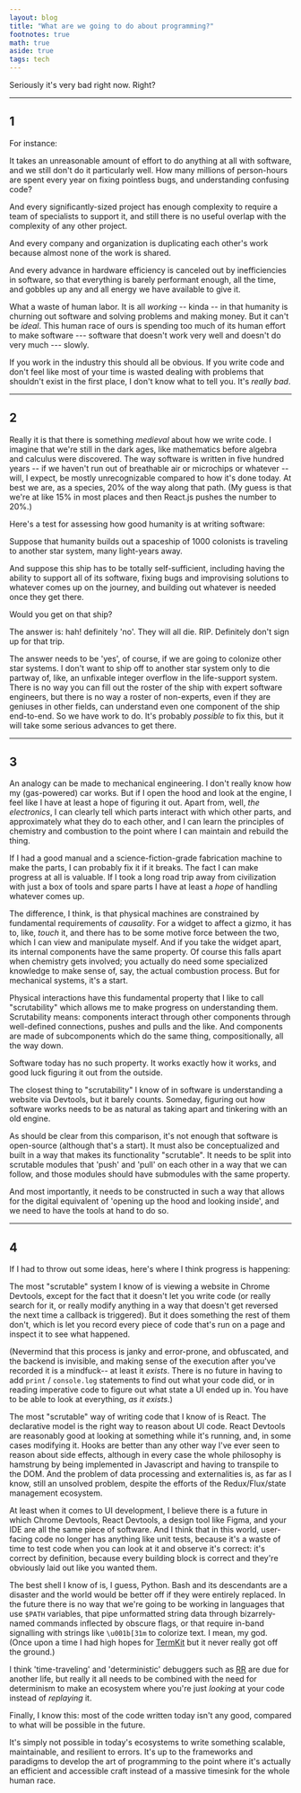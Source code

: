 ```yaml
---
layout: blog
title: "What are we going to do about programming?"
footnotes: true
math: true
aside: true
tags: tech
---
```


Seriously it's very bad right now. Right?

<!--more--> 

----------------

## 1

For instance:

It takes an unreasonable amount of effort to do anything at all with software, and we still don't do it particularly well. How many millions of person-hours are spent every year on fixing pointless bugs, and understanding confusing code?

And every significantly-sized project has enough complexity to require a team of specialists to support it, and still there is no useful overlap with the complexity of any other project. 

And every company and organization is duplicating each other's work because almost none of the work is shared.

And every advance in hardware efficiency is canceled out by inefficiencies in software, so that everything is barely performant enough, all the time, and gobbles up any and all energy we have available to give it.

What a waste of human labor. It is all _working_ -- kinda -- in that humanity is churning out software and solving problems and making money. But it can't be _ideal_. This human race of ours is spending too much of its human effort to make software --- software that doesn't work very well and doesn't do very much --- slowly.

If you work in the industry this should all be obvious. If you write code and don't feel like most of your time is wasted dealing with problems that shouldn't exist in the first place, I don't know what to tell you. It's _really bad_.

--------

## 2

Really it is that there is something _medieval_ about how we write code. I imagine that we're still in the dark ages, like mathematics before algebra and calculus were discovered. The way software is written in five hundred years -- if we haven't run out of breathable air or microchips or whatever -- will, I expect, be mostly unrecognizable compared to how it's done today. At best we are, as a species, 20% of the way along that path. (My guess is that we're at like 15% in most places and then React.js pushes the number to 20%.)

Here's a test for assessing how good humanity is at writing software: 

Suppose that humanity builds out a spaceship of 1000 colonists is traveling to another star system, many light-years away.

And suppose this ship has to be totally self-sufficient, including having the ability to support all of its software, fixing bugs and improvising solutions to whatever comes up on the journey, and building out whatever is needed once they get there.

Would you get on that ship?

The answer is: hah! definitely 'no'. They will all die. RIP. Definitely don't sign up for that trip.

The answer needs to be 'yes', of course, if we are going to colonize other star systems. I don't want to ship off to another star system only to die partway of, like, an unfixable integer overflow in the life-support system. There is no way you can fill out the roster of the ship with expert software engineers, but there is no way a roster of non-experts, even if they are geniuses in other fields, can understand even one component of the ship end-to-end. So we have work to do. It's probably _possible_ to fix this, but it will take some serious advances to get there.

-----------

## 3

An analogy can be made to mechanical engineering. I don't really know how my (gas-powered) car works. But if I open the hood and look at the engine, I feel like I have at least a hope of figuring it out. Apart from, well, _the electronics_, I can clearly tell which parts interact with which other parts, and approximately what they do to each other, and I can learn the principles of chemistry and combustion to the point where I can maintain and rebuild the thing.

If I had a good manual and a science-fiction-grade fabrication machine to make the parts, I can probably fix it if it breaks. The fact I can make progress at all is valuable. If I took a long road trip away from civilization with just a box of tools and spare parts I have at least a _hope_ of handling whatever comes up.

The difference, I think, is that physical machines are constrained by fundamental requirements of _causality_. For a widget to affect a gizmo, it has to, like, _touch_ it, and there has to be some motive force between the two, which I can view and manipulate myself. And if you take the widget apart, its internal components have the same property. Of course this falls apart when chemistry gets involved; you actually do need some specialized knowledge to make sense of, say, the actual combustion process. But for mechanical systems, it's a start.

Physical interactions have this fundamental property that I like to call "scrutability" which allows me to make progress on understanding them. Scrutability means: components interact through other components through well-defined connections, pushes and pulls and the like. And components are made of subcomponents which do the same thing, compositionally, all the way down.

Software today has no such property. It works exactly how it works, and good luck figuring it out from the outside.

The closest thing to "scrutability" I know of in software is understanding a website via Devtools, but it barely counts. Someday, figuring out how software works needs to be as natural as taking apart and tinkering with an old engine.

As should be clear from this comparison, it's not enough that software is open-source (although that's a start). It must also be conceptualized and built in a way that makes its functionality "scrutable". It needs to be split into scrutable modules that 'push' and 'pull' on each other in a way that we can follow, and those modules should have submodules with the same property.

And most importantly, it needs to be constructed in such a way that allows for the digital equivalent of 'opening up the hood and looking inside', and we need to have the tools at hand to do so.

---------

## 4

If I had to throw out some ideas, here's where I think progress is happening:

The most "scrutable" system I know of is viewing a website in Chrome Devtools, except for the fact that it doesn't let you write code (or really search for it, or really modify anything in a way that doesn't get reversed the next time a callback is triggered). But it does something the rest of them don't, which is let you record every piece of code that's run on a page and inspect it to see what happened.

(Nevermind that this process is janky and error-prone, and obfuscated, and the backend is invisible, and making sense of the execution after you've recorded it is a mindfuck-- at least it _exists_. There is no future in having to add `print` / `console.log` statements to find out what your code did, or in reading imperative code to figure out what state a UI ended up in. You have to be able to look at everything, _as it exists_.)

The most "scrutable" way of writing code that I know of is React. The declarative model is the right way to reason about UI code. React Devtools are reasonably good at looking at something while it's running, and, in some cases modifying it. Hooks are better than any other way I've ever seen to reason about side effects, although in every case the whole philosophy is hamstrung by being implemented in Javascript and having to transpile to the DOM. And the problem of data processing and externalities is, as far as I know, still an unsolved problem, despite the efforts of the Redux/Flux/state management ecosystem.

At least when it comes to UI development, I believe there is a future in which Chrome Devtools, React Devtools, a design tool like Figma, and your IDE are all the same piece of software. And I think that in this world, user-facing code no longer has anything like unit tests, because it's a waste of time to test code when you can look at it and observe it's correct: it's correct by definition, because every building block is correct and they're obviously laid out like you wanted them.

The best shell I know of is, I guess, Python. Bash and its descendants are a disaster and the world would be better off if they were entirely replaced. In the future there is no way that we're going to be working in languages that use `$PATH` variables, that pipe unformatted string data through bizarrely-named commands inflected by obscure flags, or that require in-band signalling with strings like `\u001b[31m` to colorize text. I mean, my god. (Once upon a time I had high hopes for [TermKit](https://github.com/unconed/TermKit) but it never really got off the ground.)

I think 'time-traveling' and 'deterministic' debuggers such as [RR](https://rr-project.org/) are due for another life, but really it all needs to be combined with the need for determinism to make an ecosystem where you're just _looking_ at your code instead of _replaying_ it.

Finally, I know this: most of the code written today isn't any good, compared to what will be possible in the future. 

It's simply not possible in today's ecosystems to write something scalable, maintainable, and resilient to errors. It's up to the frameworks and paradigms to develop the art of programming to the point where it's actually an efficient and accessible craft instead of a massive timesink for the whole human race.

